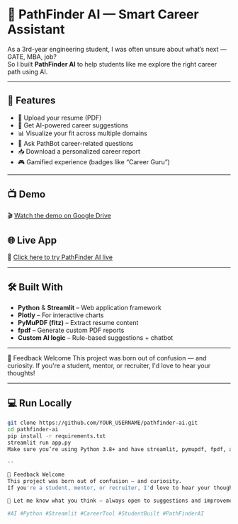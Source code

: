 # 🧠 PathFinder AI — Smart Career Assistant

As a 3rd-year engineering student, I was often unsure about what’s next — GATE, MBA, job?  
So I built **PathFinder AI** to help students like me explore the right career path using AI.

---

## 🚀 Features

- 📄 Upload your resume (PDF)
- 🧭 Get AI-powered career suggestions
- 📊 Visualize your fit across multiple domains
- 🤖 Ask PathBot career-related questions
- 📥 Download a personalized career report
- 🎮 Gamified experience (badges like “Career Guru”)

---

## 📺 Demo

🎬 [Watch the demo on Google Drive](https://drive.google.com/file/d/1Y9RWY4LGf191zpqyT4xAU3-V327YgV6e/view?usp=sharing)

## 🌐 Live App

🚀 [Click here to try PathFinder AI live](https://janhvi9101-pathfinder-ai.streamlit.app/)

---

## 🛠 Built With

- **Python** & **Streamlit** – Web application framework  
- **Plotly** – For interactive charts  
- **PyMuPDF (fitz)** – Extract resume content  
- **fpdf** – Generate custom PDF reports  
- **Custom AI logic** – Rule-based suggestions + chatbot

---

🙌 Feedback Welcome
This project was born out of confusion — and curiosity.
If you're a student, mentor, or recruiter, I'd love to hear your thoughts!


---
## 💻 Run Locally

```bash
git clone https://github.com/YOUR_USERNAME/pathfinder-ai.git
cd pathfinder-ai
pip install -r requirements.txt
streamlit run app.py
Make sure you’re using Python 3.8+ and have streamlit, pymupdf, fpdf, and plotly installed.

--

🙌 Feedback Welcome
This project was born out of confusion — and curiosity.
If you're a student, mentor, or recruiter, I'd love to hear your thoughts!

💬 Let me know what you think — always open to suggestions and improvements 😊

#AI #Python #Streamlit #CareerTool #StudentBuilt #PathFinderAI
